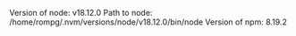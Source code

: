 Version of node: v18.12.0
Path to node: /home/rompg/.nvm/versions/node/v18.12.0/bin/node
Version of npm: 8.19.2
